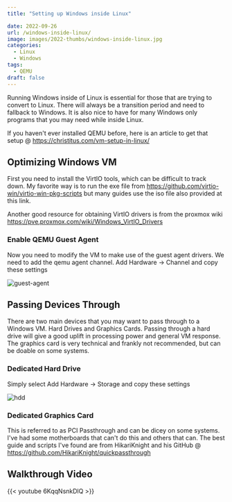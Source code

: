 ```yaml
---
title: "Setting up Windows inside Linux"

date: 2022-09-26
url: /windows-inside-linux/
image: images/2022-thumbs/windows-inside-linux.jpg
categories:
  - Linux
  - Windows
tags:
  - QEMU
draft: false
---
```

Running Windows inside of Linux is essential for those that are trying to convert to Linux. There will always be a transition period and need to fallback to Windows. It is also nice to have for many Windows only programs that you may need while inside Linux.
<!--more-->

If you haven't ever installed QEMU before, here is an article to get that setup @ <https://christitus.com/vm-setup-in-linux/>

## Optimizing Windows VM
First you need to install the VirtIO tools, which can be difficult to track down. My favorite way is to run the exe file from <https://github.com/virtio-win/virtio-win-pkg-scripts> but many guides use the iso file also provided at this link.

Another good resource for obtaining VirtIO drivers is from the proxmox wiki <https://pve.proxmox.com/wiki/Windows_VirtIO_Drivers> 

### Enable QEMU Guest Agent
Now you need to modify the VM to make use of the guest agent drivers. We need to add the qemu agent channel. Add Hardware -> Channel and copy these settings

![guest-agent](/images/2022/qemu/guest-agent.png)

## Passing Devices Through
There are two main devices that you may want to pass through to a Windows VM. Hard Drives and Graphics Cards. Passing through a hard drive will give a good uplift in processing power and general VM response. The graphics card is very technical and frankly not recommended, but can be doable on some systems. 

### Dedicated Hard Drive
Simply select Add Hardware -> Storage and copy these settings

![hdd](/images/2022/qemu/hdd.png)

### Dedicated Graphics Card
This is referred to as PCI Passthrough and can be dicey on some systems. I've had some motherboards that can't do this and others that can. The best guide and scripts I've found are from HikariKnight and his GitHub @ <https://github.com/HikariKnight/quickpassthrough>

## Walkthrough Video

{{< youtube 6KqqNsnkDlQ >}}
